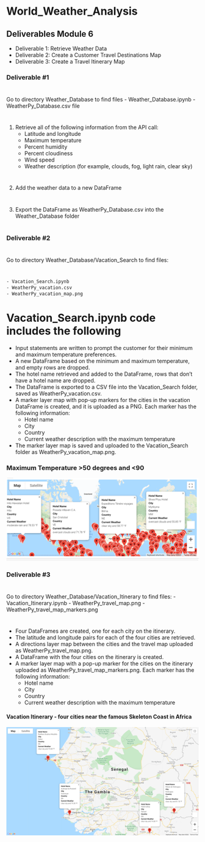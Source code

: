 # World_Weather_Analysis

## Deliverables Module 6
* Deliverable 1: Retrieve Weather Data
* Deliverable 2: Create a Customer Travel Destinations Map
* Deliverable 3: Create a Travel Itinerary Map
### Deliverable #1
#
Go to directory Weather_Database to find files
    - Weather_Database.ipynb
    - WeatherPy_Database.csv file
#
1. Retrieve all of the following information from the API call:
    - Latitude and longitude
    - Maximum temperature
    - Percent humidity
    - Percent cloudiness
    - Wind speed
    - Weather description (for example, clouds, fog, light rain, clear sky)
#
2. Add the weather data to a new DataFrame 
#
3. Export the DataFrame as WeatherPy_Database.csv into the Weather_Database folder 
#
### Deliverable #2
#
Go to directory Weather_Database/Vacation_Search to find files:
#
    - Vacation_Search.ipynb 
    - WeatherPy_vacation.csv 
    - WeatherPy_vacation_map.png 
# Vacation_Search.ipynb code includes the following
* Input statements are written to prompt the customer for their minimum and maximum temperature preferences. 
* A new DataFrame based on the minimum and maximum temperature, and empty rows are dropped. 
* The hotel name retrieved and added to the DataFrame, rows that don’t have a hotel name are dropped. 
* The DataFrame is exported to a CSV file into the Vacation_Search folder, saved as WeatherPy_vacation.csv. 
* A marker layer map with pop-up markers for the cities in the vacation DataFrame is created, and it is uploaded as a PNG. Each marker has the following information: 
    - Hotel name
    - City
    - Country
    - Current weather description with the maximum temperature
* The marker layer map is saved and uploaded to the Vacation_Search folder as WeatherPy_vacation_map.png. 
### Maximum Temperature >50 degrees and <90
![world map by temperature preferences](https://github.com/jcsargis00/World_Weather_Analysis/blob/main/Weather_Database/Vacation_Search/WeatherPy_vacation_map.PNG)
### Deliverable #3
#
Go to directory Weather_Database/Vacation_Itinerary to find files:
    - Vacation_Itinerary.ipynb
    - WeatherPy_travel_map.png
    - WeatherPy_travel_map_markers.png
# 
* Four DataFrames are created, one for each city on the itinerary. 
* The latitude and longitude pairs for each of the four cities are retrieved. 
* A directions layer map between the cities and the travel map uploaded as WeatherPy_travel_map.png. 
* A DataFrame with the four cities on the itinerary is created. 
* A marker layer map with a pop-up marker for the cities on the itinerary uploaded as WeatherPy_travel_map_markers.png. Each marker has the following information: 
    * Hotel name
    * City
    * Country
    * Current weather description with the maximum temperature
#### Vacation Itinerary - four cities near the famous Skeleton Coast in Africa
![Vacation Itinerary](https://github.com/jcsargis00/World_Weather_Analysis/blob/main/Weather_Database/Vacation_Search/Vacation_Itinerary/WeatherPy_travel_map.png)






